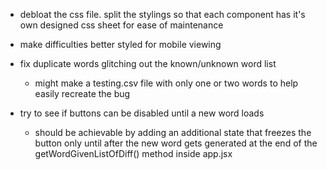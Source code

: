 
- debloat the css file. split the stylings so that each component has it's own designed css sheet for ease of maintenance

- make difficulties better styled for mobile viewing

- fix duplicate words glitching out the known/unknown word list
  * might make a testing.csv file with only one or two words to help easily recreate the bug

- try to see if buttons can be disabled until a new word loads
  * should be achievable by adding an additional state that freezes the button only until after the new word gets generated at the end of the getWordGivenListOfDiff() method inside app.jsx